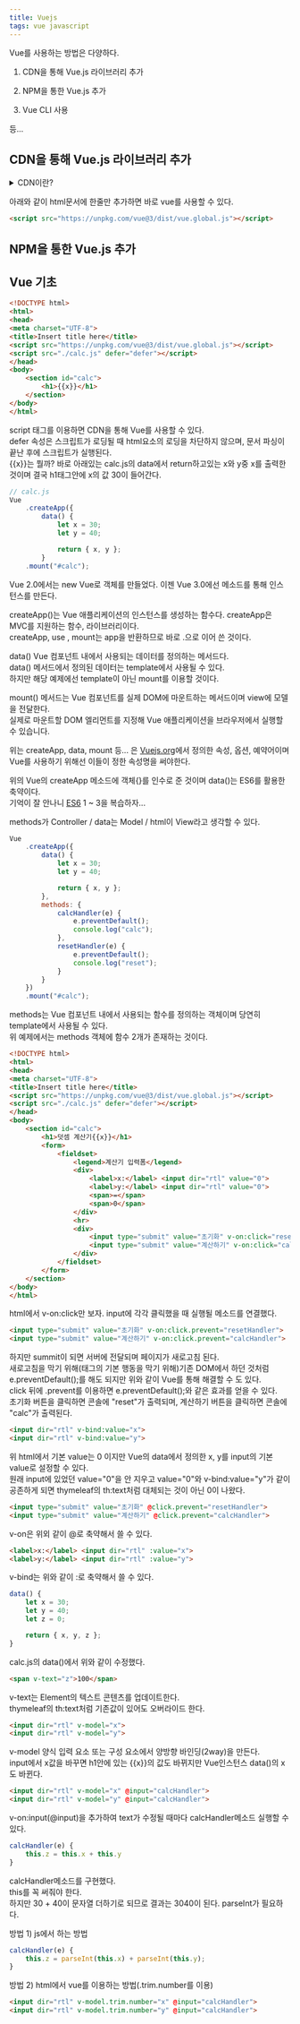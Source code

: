 ```yaml
---
title: Vuejs
tags: vue javascript
---
```


Vue를 사용하는 방법은 다양하다.

1. CDN을 통해 Vue.js 라이브러리 추가

2. NPM을 통한 Vue.js 추가

3. Vue CLI 사용

등...

## CDN을 통해 Vue.js 라이브러리 추가

<details>
<summary>CDN이란?</summary>
<div markdown="1">

CDN(Content Delivery Network)은 인터넷 상의 콘텐츠를 더 빠르게 제공하기 위한 기술입니다. CDN은 전 세계에 분산된 서버 네트워크를 활용하여, 사용자가 인터넷 상에서 콘텐츠를 요청할 때 해당 콘텐츠를 가장 가까운 서버에서 제공합니다. 이를 통해 사용자는 더 빠르고 안정적인 웹 페이지 로딩 속도를 경험할 수 있습니다.

CDN은 대개 정적 콘텐츠(이미지, CSS, JavaScript 파일 등)를 처리합니다. 예를 들어, 대량의 이미지 파일을 호스팅하는 서버에서 이미지 파일을 전송하면, 네트워크 지연, 대역폭 부하 등의 문제로 인해 사용자는 느린 페이지 로딩 속도를 경험할 수 있습니다. 하지만 CDN을 사용하면 전 세계에 분산된 서버 네트워크에서 이미지 파일을 처리하므로, 사용자는 빠르고 안정적인 웹 페이지 로딩 속도를 경험할 수 있습니다.

</div>
</details>

아래와 같이 html문서에 한줄만 추가하면 바로 vue를 사용할 수 있다.

```html
<script src="https://unpkg.com/vue@3/dist/vue.global.js"></script>
```

## NPM을 통한 Vue.js 추가


## Vue 기초

```html
<!DOCTYPE html>
<html>
<head>
<meta charset="UTF-8">
<title>Insert title here</title>
<script src="https://unpkg.com/vue@3/dist/vue.global.js"></script>
<script src="./calc.js" defer="defer"></script>
</head>
<body>
	<section id="calc">
		<h1>{{x}}</h1>
	</section>
</body>
</html>
```

script 태그를 이용하면 CDN을 통해 Vue를 사용할 수 있다.   
defer 속성은 스크립트가 로딩될 때 html요소의 로딩을 차단하지 않으며, 문서 파싱이 끝난 후에 스크립트가 실행된다.   
{{x}}는 뭘까? 바로 아래있는 calc.js의 data에서 return하고있는 x와 y중 x를 출력한 것이며 결국 h1태그안에 x의 값 30이 들어간다.

```js
// calc.js
Vue
	.createApp({
		data() {
			let x = 30;
			let y = 40;

			return { x, y };
		}
	.mount("#calc");
```

Vue 2.0에서는 new Vue로 객체를 만들었다. 이젠 Vue 3.0에선 메소드를 통해 인스턴스를 만든다.

createApp()는 Vue 애플리케이션의 인스턴스를 생성하는 함수다.
createApp은 MVC를 지원하는 함수, 라이브러리이다.   
createApp, use , mount는 app을 반환하므로 바로 .으로 이어 쓴 것이다.   

data() Vue 컴포넌트 내에서 사용되는 데이터를 정의하는 메서드다.   
data() 메서드에서 정의된 데이터는 template에서 사용될 수 있다.   
하지만 해당 예제에선 template이 아닌 mount를 이용할 것이다.

mount() 메서드는 Vue 컴포넌트를 실제 DOM에 마운트하는 메서드이며 view에 모델을 전달한다.   
실제로 마운트할 DOM 엘리먼트를 지정해 Vue 애플리케이션을 브라우저에서 실행할 수 있습니다.

위는 createApp, data, mount 등... 은 [Vuejs.org](https://vuejs.org/)에서 정의한 속성, 옵션, 예약어이며 Vue를 사용하기 위해선 이들이 정한 속성명을 써야한다.

위의 Vue의 createApp 메소드에 객체{}를 인수로 준 것이며 data()는 ES6를 활용한 축약이다.   
기억이 잘 안나니 [ES6](https://ksg0000.github.io/2023/01/03/es6-js.html) 1 ~ 3을 복습하자...

methods가 Controller / data는 Model / html이 View라고 생각할 수 있다.

```js
Vue
	.createApp({
		data() {
			let x = 30;
			let y = 40;

			return { x, y };
		},
		methods: {
			calcHandler(e) {
				e.preventDefault();
				console.log("calc");
			},
			resetHandler(e) {
				e.preventDefault();
				console.log("reset");
			}
		}
	})
	.mount("#calc");
```

methods는 Vue 컴포넌트 내에서 사용되는 함수를 정의하는 객체이며 당연히 template에서 사용될 수 있다.   
위 예제에서는 methods 객체에 함수 2개가 존재하는 것이다.   

```html
<!DOCTYPE html>
<html>
<head>
<meta charset="UTF-8">
<title>Insert title here</title>
<script src="https://unpkg.com/vue@3/dist/vue.global.js"></script>
<script src="./calc.js" defer="defer"></script>
</head>
<body>
	<section id="calc">
		<h1>덧셈 계산기{{x}}</h1>
		<form>
			<fieldset>
				<legend>계산기 입력폼</legend>
				<div>
					<label>x:</label> <input dir="rtl" value="0">
					<label>y:</label> <input dir="rtl" value="0">
					<span>=</span>
					<span>0</span>
				</div>
				<hr>
				<div>
					<input type="submit" value="초기화" v-on:click="resetHandler">
					<input type="submit" value="계산하기" v-on:click="calcHandler">
				</div>
			</fieldset>
		</form>
	</section>
</body>
</html>
```

html에서 v-on:click만 보자. input에 각각 클릭했을 때 실행될 메소드를 연결했다.

```html
<input type="submit" value="초기화" v-on:click.prevent="resetHandler">
<input type="submit" value="계산하기" v-on:click.prevent="calcHandler">
```

하지만 summit이 되면 서버에 전달되며 페이지가 새로고침 된다.   
새로고침을 막기 위해(태그의 기본 행동을 막기 위해)기존 DOM에서 하던 것처럼 e.preventDefault();를 해도 되지만 위와 같이 Vue를 통해 해결할 수 도 있다.   
click 뒤에 .prevent를 이용하면 e.preventDefault();와 같은 효과를 얻을 수 있다.   
초기화 버튼을 클릭하면 콘솔에 "reset"가 출력되며, 계산하기 버튼을 클릭하면 콘솔에 "calc"가 출력된다.

```html
<input dir="rtl" v-bind:value="x">
<input dir="rtl" v-bind:value="y">
```

위 html에서 기본 value는 0 이지만 Vue의 data에서 정의한 x, y를 input의 기본 value로 설정할 수 있다.   
원래 input에 있었던 value="0"을 안 지우고 value="0"와 v-bind:value="y"가 같이 공존하게 되면 thymeleaf의 th:text처럼 대체되는 것이 아닌 0이 나왔다.

```html
<input type="submit" value="초기화" @click.prevent="resetHandler">
<input type="submit" value="계산하기" @click.prevent="calcHandler">
```

v-on은 위외 같이 @로 축약해서 쓸 수 있다.

```html
<label>x:</label> <input dir="rtl" :value="x">
<label>y:</label> <input dir="rtl" :value="y">
```

v-bind는 위와 같이 :로 축약해서 쓸 수 있다.

```js
data() {
	let x = 30;
	let y = 40;
	let z = 0;

	return { x, y, z };
}
```

calc.js의 data()에서 위와 같이 수정했다.

```html
<span v-text="z">100</span>
```
   
v-text는 Element의 텍스트 콘텐츠를 업데이트한다.   
thymeleaf의 th:text처럼 기존값이 있어도 오버라이드 한다.

```html
<input dir="rtl" v-model="x">
<input dir="rtl" v-model="y">
```

v-model 양식 입력 요소 또는 구성 요소에서 양방향 바인딩(2way)을 만든다.   
input에서 x값을 바꾸면 h1안에 있는 {{x}}의 값도 바뀌지만 Vue인스턴스 data()의 x도 바뀐다.


```html
<input dir="rtl" v-model="x" @input="calcHandler">
<input dir="rtl" v-model="y" @input="calcHandler">
```

v-on:input(@input)을 추가하여 text가 수정될 때마다 calcHandler메소드 실행할 수 있다.

```js
calcHandler(e) {
	this.z = this.x + this.y
}
```

calcHandler메소드를 구현했다.   
this를 꼭 써줘야 한다.   
하지만 30 + 40이 문자열 더하기로 되므로 결과는 3040이 된다. parseInt가 필요하다.

방법 1) js에서 하는 방법

```js
calcHandler(e) {
	this.z = parseInt(this.x) + parseInt(this.y);
}
```

방법 2) html에서 vue를 이용하는 방법(.trim.number를 이용)

```html
<input dir="rtl" v-model.trim.number="x" @input="calcHandler"> 
<input dir="rtl" v-model.trim.number="y" @input="calcHandler">
```

